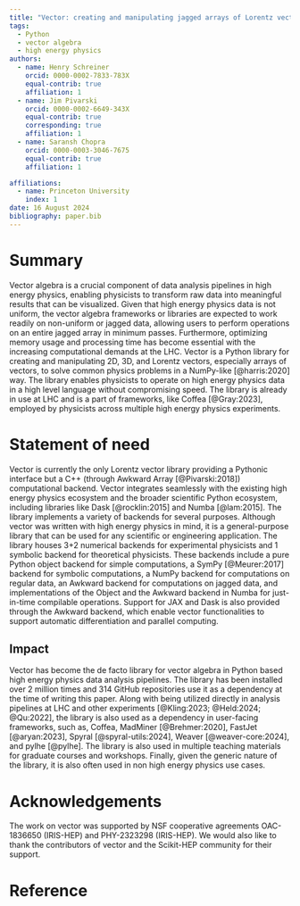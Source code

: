 ```yaml
---
title: "Vector: creating and manipulating jagged arrays of Lorentz vectors"
tags:
  - Python
  - vector algebra
  - high energy physics
authors:
  - name: Henry Schreiner
    orcid: 0000-0002-7833-783X
    equal-contrib: true
    affiliation: 1
  - name: Jim Pivarski
    orcid: 0000-0002-6649-343X
    equal-contrib: true
    corresponding: true
    affiliation: 1
  - name: Saransh Chopra
    orcid: 0000-0003-3046-7675
    equal-contrib: true
    affiliation: 1

affiliations:
  - name: Princeton University
    index: 1
date: 16 August 2024
bibliography: paper.bib
---
```


# Summary

Vector algebra is a crucial component of data analysis pipelines in high energy
physics, enabling physicists to transform raw data into meaningful results that
can be visualized. Given that high energy physics data is not uniform, the
vector algebra frameworks or libraries are expected to work readily on
non-uniform or jagged data, allowing users to perform operations on an entire
jagged array in minimum passes. Furthermore, optimizing memory usage and
processing time has become essential with the increasing computational demands
at the LHC. Vector is a Python library for creating and manipulating 2D, 3D,
and Lorentz vectors, especially arrays of vectors, to solve common physics
problems in a NumPy-like [@harris:2020] way. The library enables physicists to
operate on high energy physics data in a high level language without
compromising speed. The library is already in use at LHC and is a part of
frameworks, like Coffea [@Gray:2023], employed by physicists across multiple
high energy physics experiments.

# Statement of need

Vector is currently the only Lorentz vector library providing a Pythonic
interface but a C++ (through Awkward Array [@Pivarski:2018]) computational
backend. Vector integrates seamlessly with the existing high energy physics
ecosystem and the broader scientific Python ecosystem, including libraries like
Dask [@rocklin:2015] and Numba [@lam:2015]. The library implements a variety of
backends for several purposes. Although vector was written with high energy
physics in mind, it is a general-purpose library that can be used for any
scientific or engineering application. The library houses 3+2 numerical
backends for experimental physicists and 1 symbolic backend for theoretical
physicists. These backends include a pure Python object backend for simple
computations, a SymPy [@Meurer:2017] backend for symbolic computations, a
NumPy backend for computations on regular data, an Awkward backend for
computations on jagged data, and implementations of the Object and the Awkward
backend in Numba for just-in-time compilable operations. Support for JAX and
Dask is also provided through the Awkward backend, which enable vector
functionalities to support automatic differentiation and parallel computing.

## Impact

Vector has become the de facto library for vector algebra in Python based high
energy physics data analysis pipelines. The library has been installed over
2 million times and 314 GitHub repositories use it as a dependency at the time
of writing this paper. Along with being utilized directly in analysis pipelines
at LHC and other experiments [@Kling:2023; @Held:2024; @Qu:2022], the library
is also used as a dependency in user-facing frameworks, such as, Coffea,
MadMiner [@Brehmer:2020], FastJet [@aryan:2023], Spyral [@spyral-utils:2024],
Weaver [@weaver-core:2024], and pylhe [@pylhe]. The library is also used in
multiple teaching materials for graduate courses and workshops. Finally, given
the generic nature of the library, it is also often used in non high energy
physics use cases.

# Acknowledgements

The work on vector was supported by NSF cooperative agreements OAC-1836650
(IRIS-HEP) and PHY-2323298 (IRIS-HEP). We would also like to thank the
contributors of vector and the Scikit-HEP community for their support.

# Reference
